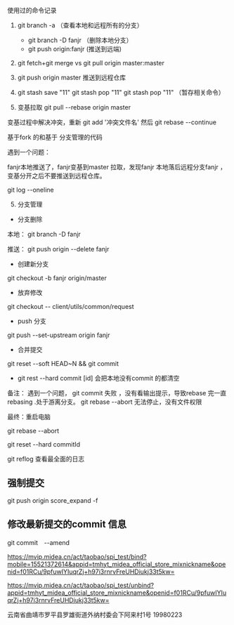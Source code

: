 

使用过的命令记录

1.  git branch -a （查看本地和远程所有的分支）
    * git branch -D fanjr   （删除本地分支）
    * git push origin:fanjr (推送到远端)
 
2. git fetch+git merge vs  git pull origin master:master


3. git push origin master  推送到远程仓库


4. git stash save "11"  git stash pop "11" git stash pop "11" （暂存相关命令）


5. 变基拉取 git pull --rebase origin master


变基过程中解决冲突，重新 git add '冲突文件名'  然后  git rebase --continue


基于fork 的和基于 分支管理的代码


遇到一个问题：

fanjr本地推送了，fanjr变基到master 拉取，发现fanjr 本地落后远程分支fanjr ，变基分开之后不要推送到远程仓库。

git log --oneline





5. 分支管理

* 分支删除

本地： git branch -D fanjr

推送： git push origin --delete fanjr

* 创建新分支

git checkout -b fanjr origin/master


* 放弃修改

git checkout -- client/utils/common/request


* push 分支

git push --set-upstream origin fanjr


* 合并提交

git reset --soft HEAD~N && git commit


* git rest --hard commit [id] 会把本地没有commit 的都清空

备注： 遇到一个问题， git commit 失败 ，没有看输出提示，导致rebase 完一直rebasing .处于游离分支。 git rebase --abort 无法停止，没有文件权限


最终：重启电脑

git rebase --abort

git reset --hard commitId

git reflog 查看最全面的日志



## 强制提交

git push origin score_expand -f


## 修改最新提交的commit 信息

git commit　--amend


https://mvip.midea.cn/act/taobao/spi_test/bind?mobile=15521372614&appid=tmhyt_midea_official_store_mixnickname&openid=f01RCu/9pfuwIYIuqrZj+h97i3rnrvFreUHDiukj33t5kw=


https://mvip.midea.cn/act/taobao/spi_test/unbind?appid=tmhyt_midea_official_store_mixnickname&openid=f01RCu/9pfuwIYIuqrZj+h97i3rnrvFreUHDiukj33t5kw=


云南省曲靖市罗平县罗雄街道外纳村委会下阿来村1号 19980223
